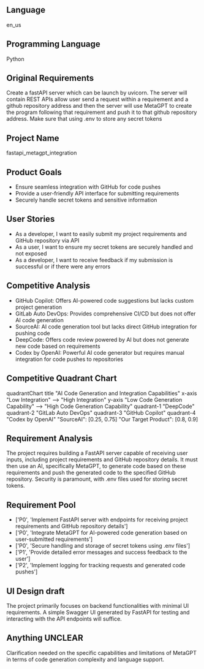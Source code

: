 ## Language

en_us

## Programming Language

Python

## Original Requirements

Create a fastAPI server which can be launch by uvicorn. The server will contain REST APIs allow user send a request within a requirement and a github repository address and then the server will use MetaGPT to create the program following that requirement and push it to that github repository address. Make sure that using .env to store any secret tokens

## Project Name

fastapi_metagpt_integration

## Product Goals

- Ensure seamless integration with GitHub for code pushes
- Provide a user-friendly API interface for submitting requirements
- Securely handle secret tokens and sensitive information

## User Stories

- As a developer, I want to easily submit my project requirements and GitHub repository via API
- As a user, I want to ensure my secret tokens are securely handled and not exposed
- As a developer, I want to receive feedback if my submission is successful or if there were any errors

## Competitive Analysis

- GitHub Copilot: Offers AI-powered code suggestions but lacks custom project generation
- GitLab Auto DevOps: Provides comprehensive CI/CD but does not offer AI code generation
- SourceAI: AI code generation tool but lacks direct GitHub integration for pushing code
- DeepCode: Offers code review powered by AI but does not generate new code based on requirements
- Codex by OpenAI: Powerful AI code generator but requires manual integration for code pushes to repositories

## Competitive Quadrant Chart

quadrantChart
    title "AI Code Generation and Integration Capabilities"
    x-axis "Low Integration" --> "High Integration"
    y-axis "Low Code Generation Capability" --> "High Code Generation Capability"
    quadrant-1 "DeepCode"
    quadrant-2 "GitLab Auto DevOps"
    quadrant-3 "GitHub Copilot"
    quadrant-4 "Codex by OpenAI"
    "SourceAI": [0.25, 0.75]
    "Our Target Product": [0.8, 0.9]

## Requirement Analysis

The project requires building a FastAPI server capable of receiving user inputs, including project requirements and GitHub repository details. It must then use an AI, specifically MetaGPT, to generate code based on these requirements and push the generated code to the specified GitHub repository. Security is paramount, with .env files used for storing secret tokens.

## Requirement Pool

- ['P0', 'Implement FastAPI server with endpoints for receiving project requirements and GitHub repository details']
- ['P0', 'Integrate MetaGPT for AI-powered code generation based on user-submitted requirements']
- ['P0', 'Secure handling and storage of secret tokens using .env files']
- ['P1', 'Provide detailed error messages and success feedback to the user']
- ['P2', 'Implement logging for tracking requests and generated code pushes']

## UI Design draft

The project primarily focuses on backend functionalities with minimal UI requirements. A simple Swagger UI generated by FastAPI for testing and interacting with the API endpoints will suffice.

## Anything UNCLEAR

Clarification needed on the specific capabilities and limitations of MetaGPT in terms of code generation complexity and language support.

